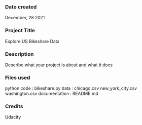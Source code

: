 ### Date created
December, 28 2021

### Project Title
Explore US Bikeshare Data

### Description
Describe what your project is about and what it does

### Files used
python code :
    bikeshare.py
data :
    chicago.csv
    new_york_city.csv
    washington.csv 
documentation :
    README.md

### Credits
Udacity 

